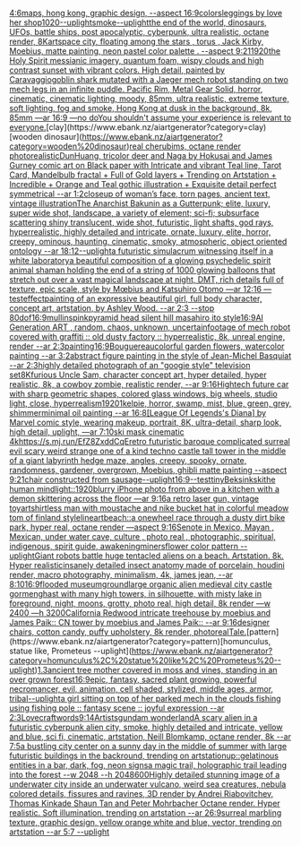 [4:6](https://www.ebank.nz/aiartgenerator?category=4%3A6)[maps,  hong kong,  graphic design,  --aspect 16:9](https://www.ebank.nz/aiartgenerator?category=maps%2C%20%20hong%20kong%2C%20%20graphic%20design%2C%20%20--aspect%2016%3A9)[colors](https://www.ebank.nz/aiartgenerator?category=colors)[leggings by love her shop](https://www.ebank.nz/aiartgenerator?category=leggings%20by%20love%20her%20shop)[1020](https://www.ebank.nz/aiartgenerator?category=1020)[--uplight](https://www.ebank.nz/aiartgenerator?category=--uplight)[smoke](https://www.ebank.nz/aiartgenerator?category=smoke)[--uplight](https://www.ebank.nz/aiartgenerator?category=--uplight)[the end of the world, dinosaurs, UFOs, battle ships, post apocalyptic, cyberpunk, ultra realistic, octane render, 8K](https://www.ebank.nz/aiartgenerator?category=the%20end%20of%20the%20world%2C%20dinosaurs%2C%20UFOs%2C%20battle%20ships%2C%20post%20apocalyptic%2C%20cyberpunk%2C%20ultra%20realistic%2C%20octane%20render%2C%208K)[art](https://www.ebank.nz/aiartgenerator?category=art)[space city, floating among the stars , torus  , Jack Kirby, Moebius, matte painting, neon pastel color palette .  --aspect 9:21](https://www.ebank.nz/aiartgenerator?category=space%20city%2C%20floating%20among%20the%20stars%20%2C%20torus%20%20%2C%20Jack%20Kirby%2C%20Moebius%2C%20matte%20painting%2C%20neon%20pastel%20color%20palette%20.%20%20--aspect%209%3A21)[1920](https://www.ebank.nz/aiartgenerator?category=1920)[the Holy Spirit messianic imagery, quantum foam, wispy clouds and high contrast sunset with vibrant colors. High detail, painted by Caravaggio](https://www.ebank.nz/aiartgenerator?category=the%20Holy%20Spirit%20messianic%20imagery%2C%20quantum%20foam%2C%20wispy%20clouds%20and%20high%20contrast%20sunset%20with%20vibrant%20colors.%20High%20detail%2C%20painted%20by%20Caravaggio)[goblin shark mutated with a Jaeger mech robot standing on two mech legs in an infinite puddle. Pacific Rim, Metal Gear Solid, horror, cinematic, cinematic lighting, moody, 85mm, ultra realistic, extreme texture, soft lighting, fog and smoke, Hong Kong at dusk in the background, 8k, 85mm —ar 16:9 —no do](https://www.ebank.nz/aiartgenerator?category=goblin%20shark%20mutated%20with%20a%20Jaeger%20mech%20robot%20standing%20on%20two%20mech%20legs%20in%20an%20infinite%20puddle.%20Pacific%20Rim%2C%20Metal%20Gear%20Solid%2C%20horror%2C%20cinematic%2C%20cinematic%20lighting%2C%20moody%2C%2085mm%2C%20ultra%20realistic%2C%20extreme%20texture%2C%20soft%20lighting%2C%20fog%20and%20smoke%2C%20Hong%20Kong%20at%20dusk%20in%20the%20background%2C%208k%2C%2085mm%20%E2%80%94ar%2016%3A9%20%E2%80%94no%20do)[You shouldn't assume your experience is relevant to everyone.](https://www.ebank.nz/aiartgenerator?category=You%20shouldn%27t%20assume%20your%20experience%20is%20relevant%20to%20everyone.)[clay](https://www.ebank.nz/aiartgenerator?category=clay)[wooden dinosaur](https://www.ebank.nz/aiartgenerator?category=wooden%20dinosaur)[real cherubims, octane render photorealistic](https://www.ebank.nz/aiartgenerator?category=real%20cherubims%2C%20octane%20render%20photorealistic)[DunHuang, tricolor deer and Naga by Hokusai and James Gurney comic art on Black paper with Intricate and vibrant Teal line, Tarot Card, Mandelbulb fractal + Full of Gold layers + Trending on Artstation + Incredible + Orange and Teal gothic illustration + Exquisite detail perfect symmetrical --ar 1:2](https://www.ebank.nz/aiartgenerator?category=DunHuang%2C%20tricolor%20deer%20and%20Naga%20by%20Hokusai%20and%20James%20Gurney%20comic%20art%20on%20Black%20paper%20with%20Intricate%20and%20vibrant%20Teal%20line%2C%20Tarot%20Card%2C%20Mandelbulb%20fractal%20%2B%20Full%20of%20Gold%20layers%20%2B%20Trending%20on%20Artstation%20%2B%20Incredible%20%2B%20Orange%20and%20Teal%20gothic%20illustration%20%2B%20Exquisite%20detail%20perfect%20symmetrical%20--ar%201%3A2)[closeup of woman’s face, torn pages, ancient text, vintage illustration](https://www.ebank.nz/aiartgenerator?category=closeup%20of%20woman%E2%80%99s%20face%2C%20torn%20pages%2C%20ancient%20text%2C%20vintage%20illustration)[The Anarchist Bakunin as a Gutterpunk;  elite, luxury, super wide shot, landscape, a variety of element;  sci-fi; subsurface scattering shiny translucent, wide shot, futuristic, light shafts, god rays, hyperrealistic, highly detailed and intricate, ornate, luxury, elite, horror, creepy, ominous, haunting, cinematic, smoky, atmospheric, object oriented ontology --ar 18:12](https://www.ebank.nz/aiartgenerator?category=The%20Anarchist%20Bakunin%20as%20a%20Gutterpunk%3B%20%20elite%2C%20luxury%2C%20super%20wide%20shot%2C%20landscape%2C%20a%20variety%20of%20element%3B%20%20sci-fi%3B%20subsurface%20scattering%20shiny%20translucent%2C%20wide%20shot%2C%20futuristic%2C%20light%20shafts%2C%20god%20rays%2C%20hyperrealistic%2C%20highly%20detailed%20and%20intricate%2C%20ornate%2C%20luxury%2C%20elite%2C%20horror%2C%20creepy%2C%20ominous%2C%20haunting%2C%20cinematic%2C%20smoky%2C%20atmospheric%2C%20object%20oriented%20ontology%20--ar%2018%3A12)[--uplight](https://www.ebank.nz/aiartgenerator?category=--uplight)[a futuristic simulacrum witnessing itself in a white laboratory](https://www.ebank.nz/aiartgenerator?category=a%20futuristic%20simulacrum%20witnessing%20itself%20in%20a%20white%20laboratory)[a beautiful composition of a glowing psychedelic spirit animal shaman holding the end of a string of 1000 glowing balloons that stretch out over a vast magical landscape at night, DMT,  rich details full of texture, epic scale, style by Mœbius and Katsuhiro Otomo —ar 12:16 —test](https://www.ebank.nz/aiartgenerator?category=a%20beautiful%20composition%20of%20a%20glowing%20psychedelic%20spirit%20animal%20shaman%20holding%20the%20end%20of%20a%20string%20of%201000%20glowing%20balloons%20that%20stretch%20out%20over%20a%20vast%20magical%20landscape%20at%20night%2C%20DMT%2C%20%20rich%20details%20full%20of%20texture%2C%20epic%20scale%2C%20style%20by%20M%C5%93bius%20and%20Katsuhiro%20Otomo%20%E2%80%94ar%2012%3A16%20%E2%80%94test)[effect](https://www.ebank.nz/aiartgenerator?category=effect)[painting of an expressive beautiful girl, full body character, concept art, artstation, by Ashley Wood. --ar 2:3 --stop 80](https://www.ebank.nz/aiartgenerator?category=painting%20of%20an%20expressive%20beautiful%20girl%2C%20full%20body%20character%2C%20concept%20art%2C%20artstation%2C%20by%20Ashley%20Wood.%20--ar%202%3A3%20--stop%2080)[dof](https://www.ebank.nz/aiartgenerator?category=dof)[16:9](https://www.ebank.nz/aiartgenerator?category=16%3A9)[mullins](https://www.ebank.nz/aiartgenerator?category=mullins)[pink](https://www.ebank.nz/aiartgenerator?category=pink)[pyramid head silent hill masahiro ito style](https://www.ebank.nz/aiartgenerator?category=pyramid%20head%20silent%20hill%20masahiro%20ito%20style)[16:9](https://www.ebank.nz/aiartgenerator?category=16%3A9)[AI Generation ART , random, chaos, unknown, uncertain](https://www.ebank.nz/aiartgenerator?category=AI%20Generation%20ART%20%2C%20random%2C%20chaos%2C%20unknown%2C%20uncertain)[footage of mech robot covered with graffiti :: old dusty factory :: hyperrealistic, 8k, unreal engine, render --ar 2:3](https://www.ebank.nz/aiartgenerator?category=footage%20of%20mech%20robot%20covered%20with%20graffiti%20%3A%3A%20old%20dusty%20factory%20%3A%3A%20hyperrealistic%2C%208k%2C%20unreal%20engine%2C%20render%20--ar%202%3A3)[painting](https://www.ebank.nz/aiartgenerator?category=painting)[16:9](https://www.ebank.nz/aiartgenerator?category=16%3A9)[Bouguereau](https://www.ebank.nz/aiartgenerator?category=Bouguereau)[colorful garden flowers, watercolor painting --ar 3:2](https://www.ebank.nz/aiartgenerator?category=colorful%20garden%20flowers%2C%20watercolor%20painting%20--ar%203%3A2)[abstract figure painting in the style of Jean-Michel Basquiat --ar 2:3](https://www.ebank.nz/aiartgenerator?category=abstract%20figure%20painting%20in%20the%20style%20of%20Jean-Michel%20Basquiat%20--ar%202%3A3)[highly detailed photograph of an "googie style" television set](https://www.ebank.nz/aiartgenerator?category=highly%20detailed%20photograph%20of%20an%20%22googie%20style%22%20television%20set)[8K](https://www.ebank.nz/aiartgenerator?category=8K)[furious Uncle Sam, character concept art, hyper detailed, hyper realistic, 8k, a cowboy zombie, realistic render, --ar 9:16](https://www.ebank.nz/aiartgenerator?category=furious%20Uncle%20Sam%2C%20character%20concept%20art%2C%20hyper%20detailed%2C%20hyper%20realistic%2C%208k%2C%20a%20cowboy%20zombie%2C%20realistic%20render%2C%20--ar%209%3A16)[Hightech future car with sharp geometric shapes, colored glass windows, big wheels, studio light, close, hyperrealism](https://www.ebank.nz/aiartgenerator?category=Hightech%20future%20car%20with%20sharp%20geometric%20shapes%2C%20colored%20glass%20windows%2C%20big%20wheels%2C%20studio%20light%2C%20close%2C%20hyperrealism)[1920](https://www.ebank.nz/aiartgenerator?category=1920)[1](https://www.ebank.nz/aiartgenerator?category=1)[kelpie, horror, swamp, mist, blue, green, grey, shimmer](https://www.ebank.nz/aiartgenerator?category=kelpie%2C%20horror%2C%20swamp%2C%20mist%2C%20blue%2C%20green%2C%20grey%2C%20shimmer)[minimal oil painting --ar 16:8](https://www.ebank.nz/aiartgenerator?category=minimal%20oil%20painting%20--ar%2016%3A8)[[League Of Legends's Diana] by Marvel comic style, wearing makeup, portrait, 8K, ultra-detail, sharp look, high detail, uplight, —ar 7:10](https://www.ebank.nz/aiartgenerator?category=%5BLeague%20Of%20Legends%27s%20Diana%5D%20by%20Marvel%20comic%20style%2C%20wearing%20makeup%2C%20portrait%2C%208K%2C%20ultra-detail%2C%20sharp%20look%2C%20high%20detail%2C%20uplight%2C%20%E2%80%94ar%207%3A10)[ski mask cinematic 4k](https://www.ebank.nz/aiartgenerator?category=ski%20mask%20cinematic%204k)[<https://s.mj.run/EfZ8ZxddCqE>](https://www.ebank.nz/aiartgenerator?category=%3Chttps%3A//s.mj.run/EfZ8ZxddCqE%3E)[retro futuristic baroque complicated surreal evil scary weird strange one of a kind techno castle tall tower in the middle of a giant labyrinth hedge maze, angles, creepy, spooky, ornate, randomness, gardener, overgrown, Moebius, ghibli matte painting --aspect 9:21](https://www.ebank.nz/aiartgenerator?category=retro%20futuristic%20baroque%20complicated%20surreal%20evil%20scary%20weird%20strange%20one%20of%20a%20kind%20techno%20castle%20tall%20tower%20in%20the%20middle%20of%20a%20giant%20labyrinth%20hedge%20maze%2C%20angles%2C%20creepy%2C%20spooky%2C%20ornate%2C%20randomness%2C%20gardener%2C%20overgrown%2C%20Moebius%2C%20ghibli%20matte%20painting%20--aspect%209%3A21)[chair constructed from sausage](https://www.ebank.nz/aiartgenerator?category=chair%20constructed%20from%20sausage)[--uplight](https://www.ebank.nz/aiartgenerator?category=--uplight)[16:9](https://www.ebank.nz/aiartgenerator?category=16%3A9)[--test](https://www.ebank.nz/aiartgenerator?category=--test)[tiny](https://www.ebank.nz/aiartgenerator?category=tiny)[Beksinkski](https://www.ebank.nz/aiartgenerator?category=Beksinkski)[the human mind](https://www.ebank.nz/aiartgenerator?category=the%20human%20mind)[light::](https://www.ebank.nz/aiartgenerator?category=light%3A%3A)[1920](https://www.ebank.nz/aiartgenerator?category=1920)[blurry iPhone photo from above  in a kitchen with a demon skittering across the floor  —ar 9:16](https://www.ebank.nz/aiartgenerator?category=blurry%20iPhone%20photo%20from%20above%20%20in%20a%20kitchen%20with%20a%20demon%20skittering%20across%20the%20floor%20%20%E2%80%94ar%209%3A16)[a retro laser gun, vintage toy](https://www.ebank.nz/aiartgenerator?category=a%20retro%20laser%20gun%2C%20vintage%20toy)[art](https://www.ebank.nz/aiartgenerator?category=art)[shirtless man with moustache and nike bucket hat in colorful meadow tom of finland style](https://www.ebank.nz/aiartgenerator?category=shirtless%20man%20with%20moustache%20and%20nike%20bucket%20hat%20in%20colorful%20meadow%20tom%20of%20finland%20style)[lineart](https://www.ebank.nz/aiartgenerator?category=lineart)[beach::](https://www.ebank.nz/aiartgenerator?category=beach%3A%3A)[a onewheel race through a dusty dirt bike park, hyper real, octane render —aspect 9:16](https://www.ebank.nz/aiartgenerator?category=a%20onewheel%20race%20through%20a%20dusty%20dirt%20bike%20park%2C%20hyper%20real%2C%20octane%20render%20%E2%80%94aspect%209%3A16)[Senote in Mexico, Mayan , Mexican, under water cave, culture , photo real , photographic, spiritual, indigenous, spirit guide, awakening](https://www.ebank.nz/aiartgenerator?category=Senote%20in%20Mexico%2C%20Mayan%20%2C%20Mexican%2C%20under%20water%20cave%2C%20culture%20%2C%20photo%20real%20%2C%20photographic%2C%20spiritual%2C%20indigenous%2C%20spirit%20guide%2C%20awakening)[miners](https://www.ebank.nz/aiartgenerator?category=miners)[flower color pattern --uplight](https://www.ebank.nz/aiartgenerator?category=flower%20color%20pattern%20--uplight)[Giant robots battle huge tentacled aliens on a beach. Artstation. 8k. Hyper realistic](https://www.ebank.nz/aiartgenerator?category=Giant%20robots%20battle%20huge%20tentacled%20aliens%20on%20a%20beach.%20Artstation.%208k.%20Hyper%20realistic)[insanely detailed insect anatomy made of porcelain, houdini render, macro photography, minimalism, 4k, james jean, --ar 8:10](https://www.ebank.nz/aiartgenerator?category=insanely%20detailed%20insect%20anatomy%20made%20of%20porcelain%2C%20houdini%20render%2C%20macro%20photography%2C%20minimalism%2C%204k%2C%20james%20jean%2C%20--ar%208%3A10)[16:9](https://www.ebank.nz/aiartgenerator?category=16%3A9)[flooded museum](https://www.ebank.nz/aiartgenerator?category=flooded%20museum)[ground](https://www.ebank.nz/aiartgenerator?category=ground)[large organic alien medieval city castle gormenghast with many high towers, in silhouette, with misty lake in foreground, night, moons, grotty, photo real, high detail, 8k render —w 2400 —h 3200](https://www.ebank.nz/aiartgenerator?category=large%20organic%20alien%20medieval%20city%20castle%20gormenghast%20with%20many%20high%20towers%2C%20in%20silhouette%2C%20with%20misty%20lake%20in%20foreground%2C%20night%2C%20moons%2C%20grotty%2C%20photo%20real%2C%20high%20detail%2C%208k%20render%20%E2%80%94w%202400%20%E2%80%94h%203200)[California Redwood intricate treehouse by moebius and James Paik:: CN tower by moebius and James Paik:: --ar 9:16](https://www.ebank.nz/aiartgenerator?category=California%20Redwood%20intricate%20treehouse%20by%20moebius%20and%20James%20Paik%3A%3A%20CN%20tower%20by%20moebius%20and%20James%20Paik%3A%3A%20--ar%209%3A16)[designer chairs, cotton candy, puffy upholstery, 8k render, photoreal](https://www.ebank.nz/aiartgenerator?category=designer%20chairs%2C%20cotton%20candy%2C%20puffy%20upholstery%2C%208k%20render%2C%20photoreal)[Tale.](https://www.ebank.nz/aiartgenerator?category=Tale.)[pattern](https://www.ebank.nz/aiartgenerator?category=pattern)[homunculus, statue like, Prometeus --uplight](https://www.ebank.nz/aiartgenerator?category=homunculus%2C%20statue%20like%2C%20Prometeus%20--uplight)[1.3](https://www.ebank.nz/aiartgenerator?category=1.3)[ancient tree mother covered in moss and vines, standing in an over grown forest](https://www.ebank.nz/aiartgenerator?category=ancient%20tree%20mother%20covered%20in%20moss%20and%20vines%2C%20standing%20in%20an%20over%20grown%20forest)[16:9](https://www.ebank.nz/aiartgenerator?category=16%3A9)[epic, fantasy, sacred plant growing, powerful necromancer, evil, animation, cell shaded, stylized, middle ages, armor, tribal](https://www.ebank.nz/aiartgenerator?category=epic%2C%20fantasy%2C%20sacred%20plant%20growing%2C%20powerful%20necromancer%2C%20evil%2C%20animation%2C%20cell%20shaded%2C%20stylized%2C%20middle%20ages%2C%20armor%2C%20tribal)[--uplight](https://www.ebank.nz/aiartgenerator?category=--uplight)[a girl sitting on top of her parked mech in the clouds fishing using fishing pole :: fantasy scene :: joyful expression --ar 2:3](https://www.ebank.nz/aiartgenerator?category=a%20girl%20sitting%20on%20top%20of%20her%20parked%20mech%20in%20the%20clouds%20fishing%20using%20fishing%20pole%20%3A%3A%20fantasy%20scene%20%3A%3A%20joyful%20expression%20--ar%202%3A3)[Lovecraft](https://www.ebank.nz/aiartgenerator?category=Lovecraft)[words](https://www.ebank.nz/aiartgenerator?category=words)[9:14](https://www.ebank.nz/aiartgenerator?category=9%3A14)[Artists](https://www.ebank.nz/aiartgenerator?category=Artists)[gundam wonderland](https://www.ebank.nz/aiartgenerator?category=gundam%20wonderland)[A scary alien in a futuristic cyberpunk alien city, smoke, highly detailed and intricate, yellow and blue, sci fi, cinematic, artstation, Neill Blomkamp, octane render, 8k --ar 7:5](https://www.ebank.nz/aiartgenerator?category=A%20scary%20alien%20in%20a%20futuristic%20cyberpunk%20alien%20city%2C%20smoke%2C%20highly%20detailed%20and%20intricate%2C%20yellow%20and%20blue%2C%20sci%20fi%2C%20cinematic%2C%20artstation%2C%20Neill%20Blomkamp%2C%20octane%20render%2C%208k%20--ar%207%3A5)[a bustling city center on a sunny day in the middle of summer with large futuristic buildings in the backround, trending on artstation](https://www.ebank.nz/aiartgenerator?category=a%20bustling%20city%20center%20on%20a%20sunny%20day%20in%20the%20middle%20of%20summer%20with%20large%20futuristic%20buildings%20in%20the%20backround%2C%20trending%20on%20artstation)[up::](https://www.ebank.nz/aiartgenerator?category=up%3A%3A)[gelatinous entities in a bar, dark, fog, neon signs](https://www.ebank.nz/aiartgenerator?category=gelatinous%20entities%20in%20a%20bar%2C%20dark%2C%20fog%2C%20neon%20signs)[a magic trail, holographic trail leading into the forest --w 2048 --h 2048](https://www.ebank.nz/aiartgenerator?category=a%20magic%20trail%2C%20holographic%20trail%20leading%20into%20the%20forest%20--w%202048%20--h%202048)[600](https://www.ebank.nz/aiartgenerator?category=600)[Highly detailed stunning image of a underwater city inside an underwater vulcano, weird sea creatures, nebula colored details, fissures and ravines, 3D render by Andrei Riabovitchev, Thomas Kinkade Shaun Tan and Peter Mohrbacher Octane render. Hyper realistic. Soft illumination.  trending on artstation --ar 26:9](https://www.ebank.nz/aiartgenerator?category=Highly%20detailed%20stunning%20image%20of%20a%20underwater%20city%20inside%20an%20underwater%20vulcano%2C%20weird%20sea%20creatures%2C%20nebula%20colored%20details%2C%20fissures%20and%20ravines%2C%203D%20render%20by%20Andrei%20Riabovitchev%2C%20Thomas%20Kinkade%20Shaun%20Tan%20and%20Peter%20Mohrbacher%20Octane%20render.%20Hyper%20realistic.%20Soft%20illumination.%20%20trending%20on%20artstation%20--ar%2026%3A9)[surreal marbling texture, graphic design, yellow orange white and blue, vector, trending on artstation --ar 5:7 --uplight](https://www.ebank.nz/aiartgenerator?category=surreal%20marbling%20texture%2C%20graphic%20design%2C%20yellow%20orange%20white%20and%20blue%2C%20vector%2C%20trending%20on%20artstation%20--ar%205%3A7%20--uplight)